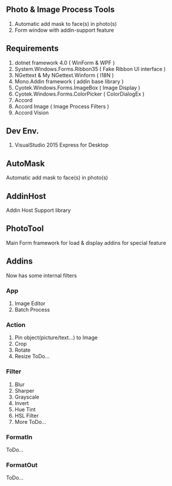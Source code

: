 ﻿## Photo & Image Process Tools
1. Automatic add mask to face(s) in photo(s)
2. Form window with addin-support feature

## Requirements

1. dotnet framework 4.0 ( WinForm & WPF )
2. System.Windows.Forms.Ribbon35 ( Fake Ribbon UI interface )
3. NGettext & My NGettext.Winform ( I18N )
4. Mono.Addin framework ( addin base library )
5. Cyotek.Windows.Forms.ImageBox ( Image Display )
6. Cyotek.Windows.Forms.ColorPicker ( ColorDialogEx )
6. Accord 
7. Accord Image ( Image Process Filters )
8. Accord Vision

## Dev Env.

1. VisualStudio 2015 Express for Desktop


## AutoMask

Automatic add mask to face(s) in photo(s)

## AddinHost

Addin Host Support library

## PhotoTool

Main Form framework for load & display addins for special feature

## Addins

Now has some internal filters

### App

1. Image Editor
2. Batch Process

### Action

1. Pin object(picture/text...) to Image
2. Crop
3. Rotate
4. Resize
ToDo...

### Filter

1. Blur
2. Sharper
3. Grayscale
4. Invert
4. Hue Tint
5. HSL Filter
6. More ToDo...

### FormatIn

ToDo...

### FormatOut

ToDo...


